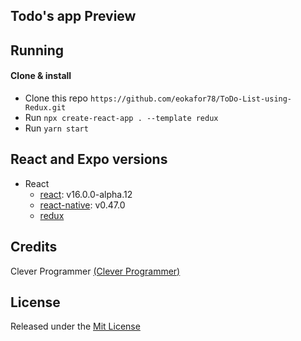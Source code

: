 ## Todo's app Preview 

## Running

#### Clone & install

* Clone this repo `https://github.com/eokafor78/ToDo-List-using-Redux.git`
* Run `npx create-react-app . --template redux`
* Run `yarn start`

## React and Expo versions

* React
  * [react](https://github.com/facebook/react): v16.0.0-alpha.12
  * [react-native](https://github.com/facebook/react-native): v0.47.0
  * [redux](https://redux.js.org/) 

## Credits

Clever Programmer [(Clever Programmer)](https://www.youtube.com/channel/UCqrILQNl5Ed9Dz6CGMyvMTQ)

## License

Released under the [Mit License](https://opensource.org/licenses/MIT)